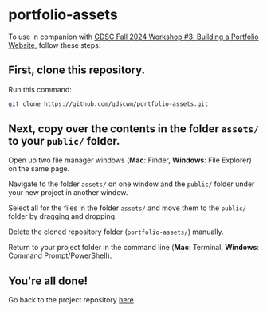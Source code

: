 # portfolio-assets

To use in companion with [GDSC Fall 2024 Workshop #3: Building a Portfolio Website](https://github.com/gdscwm/react-portfolio), follow these steps:

## First, clone this repository.

Run this command:

```bash
git clone https://github.com/gdscwm/portfolio-assets.git
```

## Next, copy over the contents in the folder `assets/` to your `public/` folder.

Open up two file manager windows (**Mac**: Finder, **Windows**: File Explorer) on the same page. 

Navigate to the folder `assets/` on one window and the `public/` folder under your new project in another window.

Select all for the files in the folder `assets/` and move them to the `public/` folder by dragging and dropping.

Delete the cloned repository folder (`portfolio-assets/`) manually.

Return to your project folder in the command line (**Mac**: Terminal, **Windows**: Command Prompt/PowerShell).

## You're all done! 

Go back to the project repository [here](https://github.com/gdscwm/react-portfolio).
